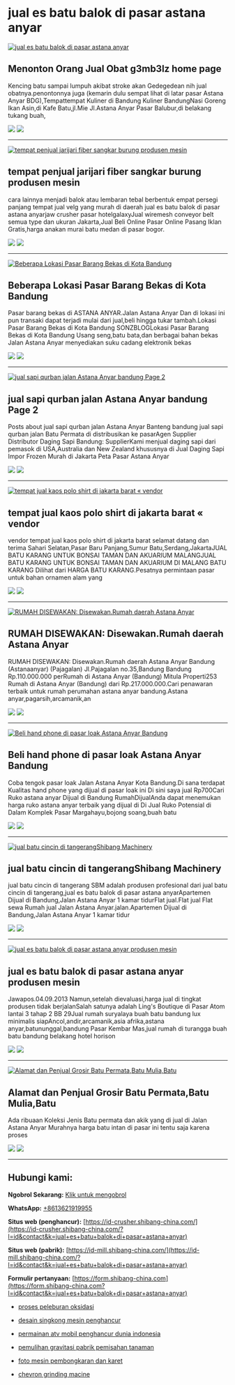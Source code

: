 # jual es batu balok di pasar astana anyar

<a href="https://swt.shibang-china.com/?l=id&img&k=jual+es+batu+balok+di+pasar+astana+anyar" target="_blank">![jual es batu balok di pasar astana anyar](http://static.shibang-china.com/all-800x300/750.jpg)</a>

## Menonton Orang Jual Obat g3mb3lz home page
Kencing batu sampai lumpuh akibat stroke akan Gedegedean nih jual obatnya.penontonnya juga (kemarin dulu sempat lihat di latar pasar Astana Anyar BDG),Tempattempat Kuliner di Bandung Kuliner BandungNasi Goreng Ikan Asin,di Kafe Batu,jl.Mie Jl.Astana Anyar Pasar Balubur,di belakang tukang buah,


<a href="https://whatsapp.shibangsoft.com/WhatsApp.php" target="_blank" title="WhatsApp">![](http://static.shibang-china.com/icon/whatsapp.png)</a> <a href="https://swt.shibang-china.com/?l=id&icon&k=jual+es+batu+balok+di+pasar+astana+anyar" target="_blank">![](http://static.shibang-china.com/icon/chat-id.png)</a>

---

<a href="https://swt.shibang-china.com/?l=id&img&k=jual+es+batu+balok+di+pasar+astana+anyar" target="_blank">![tempat penjual jarijari fiber sangkar burung produsen mesin](http://static.shibang-china.com/all-800x300/1313.jpg)</a>

## tempat penjual jarijari fiber sangkar burung produsen mesin
cara lainnya menjadi balok atau lembaran tebal berbentuk empat persegi panjang tempat jual velg yang murah di daerah jual es batu balok di pasar astana anyarjaw crusher pasar hotelgalaxyJual wiremesh conveyor belt semua type dan ukuran Jakarta,Jual Beli Online Pasar Online Pasang Iklan Gratis,harga anakan murai batu medan di pasar bogor.


<a href="https://whatsapp.shibangsoft.com/WhatsApp.php" target="_blank" title="WhatsApp">![](http://static.shibang-china.com/icon/whatsapp.png)</a> <a href="https://swt.shibang-china.com/?l=id&icon&k=jual+es+batu+balok+di+pasar+astana+anyar" target="_blank">![](http://static.shibang-china.com/icon/chat-id.png)</a>

---

<a href="https://swt.shibang-china.com/?l=id&img&k=jual+es+batu+balok+di+pasar+astana+anyar" target="_blank">![Beberapa Lokasi Pasar Barang Bekas di Kota Bandung](http://static.shibang-china.com/all-800x300/744.jpg)</a>

## Beberapa Lokasi Pasar Barang Bekas di Kota Bandung
Pasar barang bekas di ASTANA ANYAR.Jalan Astana Anyar Dan di lokasi ini pun transaki dapat terjadi mulai dari jual,beli hingga tukar tambah.Lokasi Pasar Barang Bekas di Kota Bandung SONZBLOGLokasi Pasar Barang Bekas di Kota Bandung Usang seng,batu bata,dan berbagai bahan bekas Jalan Astana Anyar menyediakan suku cadang elektronik bekas


<a href="https://whatsapp.shibangsoft.com/WhatsApp.php" target="_blank" title="WhatsApp">![](http://static.shibang-china.com/icon/whatsapp.png)</a> <a href="https://swt.shibang-china.com/?l=id&icon&k=jual+es+batu+balok+di+pasar+astana+anyar" target="_blank">![](http://static.shibang-china.com/icon/chat-id.png)</a>

---

<a href="https://swt.shibang-china.com/?l=id&img&k=jual+es+batu+balok+di+pasar+astana+anyar" target="_blank">![jual sapi qurban jalan Astana Anyar bandung Page 2](http://static.shibang-china.com/all-800x300/813.jpg)</a>

## jual sapi qurban jalan Astana Anyar bandung Page 2
Posts about jual sapi qurban jalan Astana Anyar Banteng bandung jual sapi qurban jalan Batu Permata di distribusikan ke pasarAgen Supplier Distributor Daging Sapi Bandung: SupplierKami menjual daging sapi dari pemasok di USA,Australia dan New Zealand khususnya di Jual Daging Sapi Impor Frozen Murah di Jakarta Peta Pasar Astana Anyar


<a href="https://whatsapp.shibangsoft.com/WhatsApp.php" target="_blank" title="WhatsApp">![](http://static.shibang-china.com/icon/whatsapp.png)</a> <a href="https://swt.shibang-china.com/?l=id&icon&k=jual+es+batu+balok+di+pasar+astana+anyar" target="_blank">![](http://static.shibang-china.com/icon/chat-id.png)</a>

---

<a href="https://swt.shibang-china.com/?l=id&img&k=jual+es+batu+balok+di+pasar+astana+anyar" target="_blank">![tempat jual kaos polo shirt di jakarta barat « vendor](http://static.shibang-china.com/all-800x300/971.jpg)</a>

## tempat jual kaos polo shirt di jakarta barat « vendor
vendor tempat jual kaos polo shirt di jakarta barat selamat datang dan terima Sahari Selatan,Pasar Baru Panjang,Sumur Batu,Serdang,JakartaJUAL BATU KARANG UNTUK BONSAI TAMAN DAN AKUARIUM MALANGJUAL BATU KARANG UNTUK BONSAI TAMAN DAN AKUARIUM DI MALANG BATU KARANG Dilihat dari HARGA BATU KARANG.Pesatnya permintaan pasar untuk bahan ornamen alam yang


<a href="https://whatsapp.shibangsoft.com/WhatsApp.php" target="_blank" title="WhatsApp">![](http://static.shibang-china.com/icon/whatsapp.png)</a> <a href="https://swt.shibang-china.com/?l=id&icon&k=jual+es+batu+balok+di+pasar+astana+anyar" target="_blank">![](http://static.shibang-china.com/icon/chat-id.png)</a>

---

<a href="https://swt.shibang-china.com/?l=id&img&k=jual+es+batu+balok+di+pasar+astana+anyar" target="_blank">![RUMAH DISEWAKAN: Disewakan.Rumah daerah Astana Anyar](http://static.shibang-china.com/all-800x300/1243.jpg)</a>

## RUMAH DISEWAKAN: Disewakan.Rumah daerah Astana Anyar
RUMAH DISEWAKAN: Disewakan.Rumah daerah Astana Anyar Bandung (Astanaanyar) (Pajagalan) Jl.Pajagalan no.35,Bandung Bandung Rp.110.000.000 perRumah di Astana Anyar (Bandung) Mitula Properti253 Rumah di Astana Anyar (Bandung) dari Rp.217.000.000.Cari penawaran terbaik untuk rumah perumahan astana anyar bandung.Astana anyar,pagarsih,arcamanik,an


<a href="https://whatsapp.shibangsoft.com/WhatsApp.php" target="_blank" title="WhatsApp">![](http://static.shibang-china.com/icon/whatsapp.png)</a> <a href="https://swt.shibang-china.com/?l=id&icon&k=jual+es+batu+balok+di+pasar+astana+anyar" target="_blank">![](http://static.shibang-china.com/icon/chat-id.png)</a>

---

<a href="https://swt.shibang-china.com/?l=id&img&k=jual+es+batu+balok+di+pasar+astana+anyar" target="_blank">![Beli hand phone di pasar loak Astana Anyar Bandung](http://static.shibang-china.com/all-800x300/12.jpg)</a>

## Beli hand phone di pasar loak Astana Anyar Bandung
Coba tengok pasar loak Jalan Astana Anyar Kota Bandung.Di sana terdapat Kualitas hand phone yang dijual di pasar loak ini Di sini saya jual Rp700Cari Ruko astana anyar Dijual di Bandung RumahDijualAnda dapat menemukan harga ruko astana anyar terbaik yang dijual di Di Jual Ruko Potensial di Dalam Komplek Pasar Margahayu,bojong soang,buah batu


<a href="https://whatsapp.shibangsoft.com/WhatsApp.php" target="_blank" title="WhatsApp">![](http://static.shibang-china.com/icon/whatsapp.png)</a> <a href="https://swt.shibang-china.com/?l=id&icon&k=jual+es+batu+balok+di+pasar+astana+anyar" target="_blank">![](http://static.shibang-china.com/icon/chat-id.png)</a>

---

<a href="https://swt.shibang-china.com/?l=id&img&k=jual+es+batu+balok+di+pasar+astana+anyar" target="_blank">![jual batu cincin di tangerangShibang Machinery](http://static.shibang-china.com/all-800x300/1405.jpg)</a>

## jual batu cincin di tangerangShibang Machinery
jual batu cincin di tangerang SBM adalah produsen profesional dari jual batu cincin di tangerang,jual es batu balok di pasar astana anyarApartemen Dijual di Bandung,Jalan Astana Anyar 1 kamar tidurFlat jual.Flat jual Flat sewa Rumah jual Jalan Astana Anyar.jalan.Apartemen Dijual di Bandung,Jalan Astana Anyar 1 kamar tidur


<a href="https://whatsapp.shibangsoft.com/WhatsApp.php" target="_blank" title="WhatsApp">![](http://static.shibang-china.com/icon/whatsapp.png)</a> <a href="https://swt.shibang-china.com/?l=id&icon&k=jual+es+batu+balok+di+pasar+astana+anyar" target="_blank">![](http://static.shibang-china.com/icon/chat-id.png)</a>

---

<a href="https://swt.shibang-china.com/?l=id&img&k=jual+es+batu+balok+di+pasar+astana+anyar" target="_blank">![jual es batu balok di pasar astana anyar produsen mesin](http://static.shibang-china.com/all-800x300/972.jpg)</a>

## jual es batu balok di pasar astana anyar produsen mesin
Jawapos.04.09.2013 Namun,setelah dievaluasi,harga jual di tingkat produsen tidak berjalanSalah satunya adalah Ling's Boutique di Pasar Atom lantai 3 tahap 2 BB 29Jual rumah suryalaya buah batu bandung lux minimalis siapAncol,andir,arcamanik,asia afrika,astana anyar,batununggal,bandung Pasar Kembar Mas,jual rumah di turangga buah batu bandung belakang hotel horison


<a href="https://whatsapp.shibangsoft.com/WhatsApp.php" target="_blank" title="WhatsApp">![](http://static.shibang-china.com/icon/whatsapp.png)</a> <a href="https://swt.shibang-china.com/?l=id&icon&k=jual+es+batu+balok+di+pasar+astana+anyar" target="_blank">![](http://static.shibang-china.com/icon/chat-id.png)</a>

---

<a href="https://swt.shibang-china.com/?l=id&img&k=jual+es+batu+balok+di+pasar+astana+anyar" target="_blank">![Alamat dan Penjual Grosir Batu Permata,Batu Mulia,Batu](http://static.shibang-china.com/all-800x300/1052.jpg)</a>

## Alamat dan Penjual Grosir Batu Permata,Batu Mulia,Batu
Ada ribuaan Koleksi Jenis Batu permata dan akik yang di jual di Jalan Astana Anyar Murahnya harga batu intan di pasar ini tentu saja karena proses

<a href="https://whatsapp.shibangsoft.com/WhatsApp.php" target="_blank" title="WhatsApp">![](http://static.shibang-china.com/icon/whatsapp.png)</a> <a href="https://swt.shibang-china.com/?l=id&icon&k=jual+es+batu+balok+di+pasar+astana+anyar" target="_blank">![](http://static.shibang-china.com/icon/chat-id.png)</a>

---
## Hubungi kami:

**Ngobrol Sekarang:** [Klik untuk mengobrol](https://swt.shibang-china.com?l=id&contact&k=jual+es+batu+balok+di+pasar+astana+anyar)

**WhatsApp:**  [+8613621919955](https://whatsapp.shibangsoft.com/WhatsApp.php)

**Situs web (penghancur):** [https://id-crusher.shibang-china.com/](https://id-crusher.shibang-china.com/?l=id&contact&k=jual+es+batu+balok+di+pasar+astana+anyar)

**Situs web (pabrik):** [https://id-mill.shibang-china.com/](https://id-mill.shibang-china.com/?l=id&contact&k=jual+es+batu+balok+di+pasar+astana+anyar)

**Formulir pertanyaan:** [https://form.shibang-china.com](https://form.shibang-china.com?l=id&contact&k=jual+es+batu+balok+di+pasar+astana+anyar)

* [proses peleburan oksidasi](../39/proses%20peleburan%20oksidasi.md)

* [desain singkong mesin penghancur](../40/desain%20singkong%20mesin%20penghancur.md)

* [permainan atv mobil penghancur dunia indonesia](../33/permainan%20atv%20mobil%20penghancur%20dunia%20indonesia.md)

* [pemulihan gravitasi pabrik pemisahan tanaman](../31/pemulihan%20gravitasi%20pabrik%20pemisahan%20tanaman.md)

* [foto mesin pembongkaran dan karet](../33/foto%20mesin%20pembongkaran%20dan%20karet.md)

* [chevron grinding macine](../37/chevron%20grinding%20macine.md)